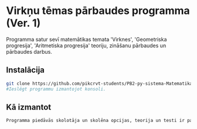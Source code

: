 # Virkņu tēmas pārbaudes programma (Ver. 1)

Programma satur sevī matemātikas temata 'Virknes', 'Geometriska progresija', 'Aritmetiska progresija' teoriju, zināšanu pārbaudes un pārbaudes darbus.

## Instalācija


```bash
git clone https://github.com/pikcrvt-students/PB2-py-sistema-MatematikasParbauditajs
#Ieslēgt programmu izmantojot konsoli.
```

## Kā izmantot

```python
Programma piedāvās skolotāja un skolēna opcijas, teorija un testi ir pabeigti, tie tiek glabāti atsevišķos failos, pārbaudes darbi nav pabeigti.
```
